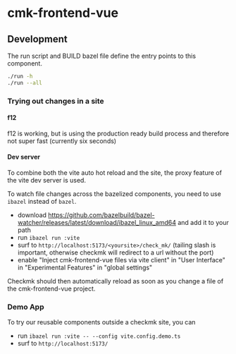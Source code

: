 # cmk-frontend-vue

## Development

The run script and BUILD bazel file define the entry points to this
component.

```sh
./run -h
./run --all
```

### Trying out changes in a site

#### f12

f12 is working, but is using the production ready build process and therefore not
super fast (currently six seconds)

#### Dev server

To combine both the vite auto hot reload and the site, the proxy feature of the
vite dev server is used.

To watch file changes across the bazelized components, you need to use
`ibazel` instead of `bazel`.

* download https://github.com/bazelbuild/bazel-watcher/releases/latest/download/ibazel_linux_amd64
  and add it to your path
* run `ibazel run :vite`
* surf to `http://localhost:5173/<yoursite>/check_mk/` (tailing slash is
  important, otherwise checkmk will redirect to a url without the port)
* enable "Inject cmk-frontend-vue files via vite client" in "User Interface"
  in "Experimental Features" in "global settings"

Checkmk should then automatically reload as soon as you change a file of the
cmk-frontend-vue project.

### Demo App

To try our reusable components outside a checkmk site, you can

* run `ibazel run :vite -- --config vite.config.demo.ts`
* surf to `http://localhost:5173/`
